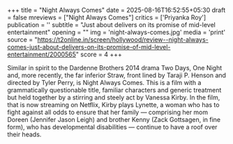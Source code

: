 +++
title = "Night Always Comes"
date = 2025-08-16T16:52:55+05:30
draft = false
mreviews = ["Night Always Comes"]
critics = ['Priyanka Roy']
publication = ''
subtitle = "Just about delivers on its promise of mid-level entertainment"
opening = ""
img = 'night-always-comes.jpg'
media = 'print'
source = "https://t2online.in/screen/hollywood/review--night-always-comes-just-about-delivers-on-its-promise-of-mid-level-entertainment/2000565"
score = 4
+++

Similar in spirit to the Dardenne Brothers 2014 drama Two Days, One Night and, more recently, the far inferior Straw, front lined by Taraji P. Henson and directed by Tyler Perry, is Night Always Comes. This is a film with a grammatically questionable title, familiar characters and generic treatment but held together by a stirring and steely act by Vanessa Kirby. In the film, that is now streaming on Netflix, Kirby plays Lynette, a woman who has to fight against all odds to ensure that her family — comprising her mom Doreen (Jennifer Jason Leigh) and brother Kenny (Zack Gottsagen, in fine form), who has developmental disabilities — continue to have a roof over their heads.
